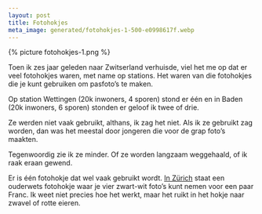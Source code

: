 ```yaml
---
layout: post
title: Fotohokjes
meta_image: generated/fotohokjes-1-500-e0998617f.webp
---
```


{% picture fotohokjes-1.png %}

Toen ik zes jaar geleden naar Zwitserland verhuisde, viel het me op dat er veel fotohokjes waren, met name op stations. Het waren van die fotohokjes die je kunt gebruiken om pasfoto’s te maken.

Op station Wettingen (20k inwoners, 4 sporen) stond er één en in Baden (20k inwoners, 6 sporen) stonden er geloof ik twee of drie.

Ze werden niet vaak gebruikt, althans, ik zag het niet. Als ik ze gebruikt zag worden, dan was het meestal door jongeren die voor de grap foto’s maakten.

Tegenwoordig zie ik ze minder. Of ze worden langzaam weggehaald, of ik raak eraan gewend.

Er is één fotohokje dat wel vaak gebruikt wordt. [In Zürich](https://maps.app.goo.gl/UtGtN9Pp7W7yNXSV7?g_st=ic) staat een ouderwets fotohokje waar je vier zwart-wit foto’s kunt nemen voor een paar Franc. Ik weet niet precies hoe het werkt, maar het ruikt in het hokje naar zwavel of rotte eieren.
